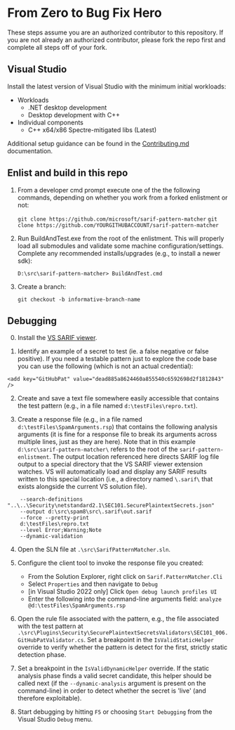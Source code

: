 # From Zero to Bug Fix Hero
These steps assume you are an authorized contributor to this repository. If you are not already an authorized contributor, please fork the repo first and complete all steps off of your fork.

## Visual Studio
Install the latest version of Visual Studio with the minimum initial workloads:

  * Workloads
    * .NET desktop development
    * Desktop development with C++
  * Individual components
    * C++ x64/x86 Spectre-mitigated libs (Latest)

Additional setup guidance can be found in the [Contributing.md](https://github.com/microsoft/sarif-pattern-matcher/blob/main/CONTRIBUTING.md) documentation.

## Enlist and build in this repo
1. From a developer cmd prompt execute one of the the following commands, depending on whether you work from a forked enlistment or not:

    `git clone https://github.com/microsoft/sarif-pattern-matcher`
    `git clone https://github.com/YOURGITHUBACCOUNT/sarif-pattern-matcher`

2. Run BuildAndTest.exe from the root of the enlistment. This will properly load all submodules and validate some machine configuration/settings. Complete any recommended installs/upgrades (e.g., to install a newer sdk):

    `D:\src\sarif-pattern-matcher> BuildAndTest.cmd`

3. Create a branch:

    `git checkout -b informative-branch-name`

## Debugging
0. Install the [VS SARIF viewer](https://marketplace.visualstudio.com/items?itemName=WDGIS.MicrosoftSarifViewer).

1. Identify an example of a secret to test (ie. a false negative or false positive). If you need a testable pattern just to explore the code base you can use the following (which is not an actual credential):
~~~
<add key="GitHubPat" value="dead885a8624460a855540c6592698d2f1812843" />
~~~

2. Create and save a text file somewhere easily accessible that contains the test pattern (e.g., in a file named `d:\testFiles\repro.txt`).

3. Create a response file (e.g., in a file named `d:\testFiles\SpamArguments.rsp`) that contains the following analysis arguments (it is fine for a response file to break its arguments across multiple lines, just as they are here). Note that in this example `d:\src\sarif-pattern-matcher\` refers to the root of the `sarif-pattern-enlistment`. The output location referenced here directs SARIF log file output to a special directory that the VS SARIF viewer extension watches. VS will automatically load and display any SARIF results written to this special location (i.e., a directory named `\.sarif\` that exists alongside the current VS solution file).

~~~
    --search-definitions "..\..\Security\netstandard2.1\SEC101.SecurePlaintextSecrets.json" 
    --output d:\src\spam8\src\.sarif\out.sarif
    --force --pretty-print
    d:\testFiles\repro.txt 
    --level Error;Warning;Note
    --dynamic-validation
~~~

4. Open the SLN file at `.\src\SarifPatternMatcher.sln`.

5. Configure the client tool to invoke the response file you created:

    - From the Solution Explorer, right click on `Sarif.PatternMatcher.Cli`
    - Select `Properties` and then navigate to `Debug`
    - [in Visual Studio 2022 only] Click `Open debug launch profiles UI`
    - Enter the following into the command-line arguments field: `analyze @d:\testFiles\SpamArguments.rsp`

6. Open the rule file associated with the pattern, e.g., the file associated with the test pattern at `.\src\Plugins\Security\SecurePlaintextSecretsValidators\SEC101_006.GitHubPatValidator.cs`. Set a breakpoint in the `IsValidStaticHelper` override to verify whether the pattern is detect for the first, strictly static detection phase.

7. Set a breakpoint in the `IsValidDynamicHelper` override. If the static analysis phase finds a valid secret candidate, this helper should be called next (if the `--dynamic-analysis` argument is present on the command-line) in order to detect whether the secret is 'live' (and therefore exploitable). 

8. Start debugging by hitting `F5` or choosing `Start Debugging` from the Visual Studio `Debug` menu.
